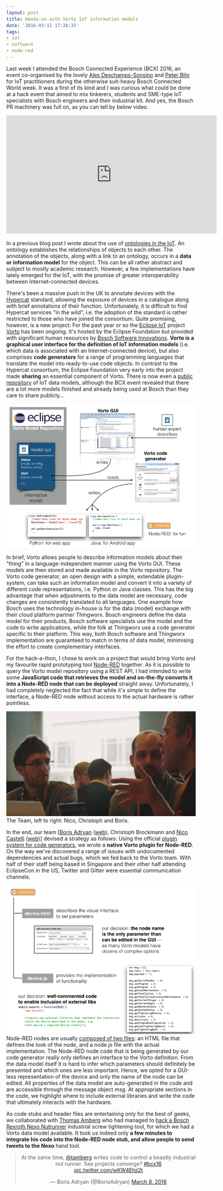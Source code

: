 ```yaml
---
layout: post
title: Hands-on with Vorto IoT information models
date: '2016-03-11 17:38:35'
tags:
- iot
- software
- node-red
---
```


Last week I attended the Bosch Connected Experience (BCX) 2016, an event co-organised by the lovely [Alex Deschamps-Sonsino](http://www.designswarm.com) and [Peter Bihr](http://www.thewavingcat.com) for IoT practitioners during the otherwise suit-heavy Bosch Connected World week. It was a first of its kind and I was curious what could be done at a hack event that aimed to mix tinkerers, students and SME-type IoT specialists with Bosch engineers and their industrial kit. And yes, the Bosch PR machinery was full on, as you can tell by below video.

<center>
<iframe width="560" height="315" src="https://www.youtube.com/embed/vXq5QLyfMok" frameborder="0" allowfullscreen></iframe>
</center>

In a previous blog post I wrote about the use of [ontologies in the IoT](https://iot.ghost.io/four-branches-for-an-iot-ontology/). An ontology establishes the relationships of objects to each other. The annotation of the objects, along with a link to an ontology, occurs in a **data or information model** for the object. This can be all rather abstract and subject to mostly academic research. However, a few implementations have lately emerged for the IoT, with the promise of greater interoperability between Internet-connected devices.

There's been a massive push in the UK to annotate devices with the [Hypercat](http://www.hypercat.io) standard, allowing the exposure of devices in a catalogue along with brief annotations of their function. Unfortunately, it is difficult to find Hypercat services "in the wild", i.e. the adoption of the standard is rather restricted to those who have joined the consortium. Quite promising, however, is a new project: For the past year or so the [Eclipse IoT](http://iot.eclipse.org) project [Vorto](https://www.eclipse.org/vorto/) has been ongoing. It's hosted by the Eclipse Foundation but provided with significant human resources by [Bosch Software Innovations](https://www.bosch-si.com/home/homepage.php). **Vorto is a graphical user interface for the definition of IoT information models** (i.e. which data is associated with an Internet-connected device), but also comprises **code generators** for a range of programming languages that translate the model into ready-to-use code objects. In contrast to the Hypercat consortium, the Eclipse Foundation very early into the project made **sharing** an essential component of Vorto. There is now even a [public repository](http://vorto.eclipse.org/repo/#/) of IoT data models, although the BCX event revealed that there are a lot more models finished and already being used at Bosch than they care to share publicly...

![](/content/images/2016/03/whattodowithVorto.jpg)

In brief, Vorto allows people to describe information models about their "thing" in a language-independent manner using the Vorto GUI. These models are then stored and made available in the Vorto repository. The Vorto code generator, an open design with a simple, extendable plugin-system, can take such an information model and convert it into a variety of different code representations, i.e. Python or Java classes. This has the big advantage that when adjustments to the data model are necessary, code changes are consistently translated to all languages. One example how Bosch uses the technology in-house is for the data (model) exchange with their cloud platform partner Thingworx. Bosch engineers define the data model for their products, Bosch software specialists use the model and the code to write applications, while the folk at Thingworx use a code generator specific to their platform. This way, both Bosch software and Thingworx implementation are guaranteed to match in terms of data model, minimising the effort to create complementary interfaces.

For the hack-a-thon, I chose to work on a project that would bring Vorto and my favourite rapid prototyping tool [Node-RED](http://www.nodered.org) together. As it is possible to query the Vorto model repository using a REST API, I had intended to write some **JavaScript code that retrieves the model and on-the-fly converts it into a Node-RED node that can be deployed** straight away. Unfortunately, I had completely neglected the fact that while it's simple to define the interface, a Node-RED node without access to the actual hardware is rather pointless.

![](/content/images/2016/03/team.jpg)
The Team, left to right: Nico, Christoph and Boris.

In the end, our team [[Boris Adryan](https://twitter.com/BorisAdryan) ([web](http://www.adryan.de)), Christoph Brockmann and [Nico Castelli](https://twitter.com/iNic0) ([web](http://www.wiwi.uni-siegen.de/wirtschaftsinformatik/mitarbeiter/wmitarbeiter/castelli/))] devised a strategy as follows: Using the official [plugin system for code generators](https://www.eclipse.org/vorto/documentation/developer-api/codegenerator-implementation.html), we wrote a **native Vorto plugin for Node-RED**. On the way we've discovered a range of issues with undocumented dependencies and actual bugs, which we fed back to the Vorto team. With half of their staff being based in Singapore and their other half attending EclipseCon in the US, Twitter and Gitter were essential communication channels.

![](/content/images/2016/03/codegenerator.jpg)
Node-RED nodes are usually [composed of two files](http://nodered.org/docs/creating-nodes/first-node): an HTML file that defines the look of the node, and a node.js file with the actual implementation. The Node-RED node code that is being generated by our code generator really only defines an interface to the Vorto definition. From the data model itself it is hard to infer which parameters should definitely be presented and which ones are less important. Hence, we opted for a GUI-less representation of the device and only the name of the node can be edited. All properties of the data model are auto-generated in the code and are accessible through the message object *msg*. At appropriate sections in the code, we highlight where to include external libraries and write the code that ultimately interacts with the hardware.

As code stubs and header files are entertaining only for the best of geeks, we collaborated with [Thomas Amberg](https://twitter.com/tamberg) who had managed to [hack a Bosch Rexroth Nexo Nutrunner](https://bitbucket.org/tamberg/boschhack/raw/tip/2016/HttpToOPService/http-to-op-service.js) industrial screw tightening tool, for which we had a Vorto data model available. It took us indeed only **a few minutes to integrate his code into the Node-RED node stub, and allow people to send tweets to the Nexo** hand tool.
<center>
<blockquote class="twitter-tweet" data-lang="en"><p lang="en" dir="ltr">At the same time, <a href="https://twitter.com/tamberg">@tamberg</a> writes code to control a beastly industrial nut runner. See projects converge? <a href="https://twitter.com/hashtag/bcx16?src=hash">#bcx16</a> <a href="https://t.co/wKW4Ehjj2t">pic.twitter.com/wKW4Ehjj2t</a></p>&mdash; Boris Adryan (@BorisAdryan) <a href="https://twitter.com/BorisAdryan/status/707226906287017985">March 8, 2016</a></blockquote> <script async src="//platform.twitter.com/widgets.js" charset="utf-8"></script>
</center>